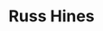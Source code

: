 ---
layout: default
title: "Russ Hines"
job_title: "Job Title"
email: hines@pettingzooplush.com
category: "staff"
portrait: "http://placehold.it/300x200"
---